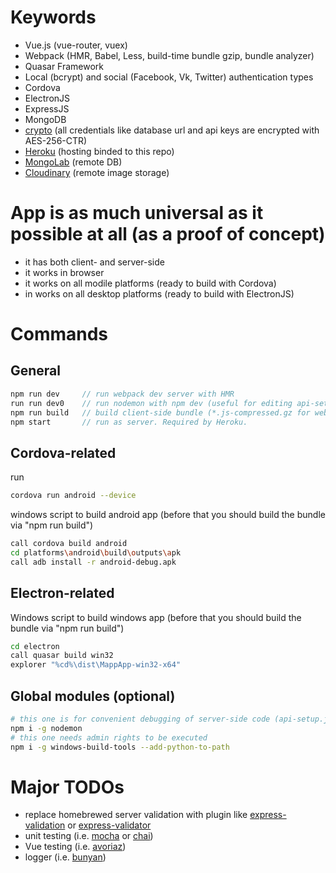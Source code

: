 Keywords
=========
- Vue.js (vue-router, vuex)
- Webpack (HMR, Babel, Less, build-time bundle gzip, bundle analyzer)
- Quasar Framework
- Local (bcrypt) and social (Facebook, Vk, Twitter) authentication types
- Cordova
- ElectronJS
- ExpressJS
- MongoDB
- [crypto](https://github.com/brix/crypto-js) (all credentials like database url and api keys are encrypted with AES-256-CTR)
- [Heroku](https://www.heroku.com/) (hosting binded to this repo)
- [MongoLab](https://mlab.com/) (remote DB)
- [Cloudinary](https://cloudinary.com/) (remote image storage)

App is as much universal as it possible at all (as a proof of concept)
=========
- it has both client- and server-side
- it works in browser
- it works on all modile platforms (ready to build with Cordova)
- in works on all desktop platforms (ready to build with ElectronJS)

Commands
=========

General
--------
```javascript
npm run dev		// run webpack dev server with HMR
run run dev0	// run nodemon with npm dev (useful for editing api-setup.js)
npm run build	// build client-side bundle (*.js-compressed.gz for web; *.js for Cordova and Electron)
npm start		// run as server. Required by Heroku.
```

Cordova-related
--------
run
```bash
cordova run android --device
```
windows script to build android app (before that you should build the bundle via "npm run build")
```bash
call cordova build android
cd platforms\android\build\outputs\apk
call adb install -r android-debug.apk
```

Electron-related
--------
Windows script to build windows app (before that you should build the bundle via "npm run build")
```bash
cd electron
call quasar build win32
explorer "%cd%\dist\MappApp-win32-x64"
```

Global modules (optional)
--------
```bash
# this one is for convenient debugging of server-side code (api-setup.js)
npm i -g nodemon
# this one needs admin rights to be executed
npm i -g windows-build-tools --add-python-to-path
```

# Major TODOs
- replace homebrewed server validation with plugin like [express-validation](https://www.npmjs.com/package/express-validation) or [express-validator](https://www.npmjs.com/package/express-validator)
- unit testing (i.e. [mocha](https://mochajs.org/) or [chai](http://chaijs.com/))
- Vue testing (i.e. [avoriaz](https://github.com/eddyerburgh/avoria))
- logger (i.e. [bunyan](https://github.com/trentm/node-bunyan))
